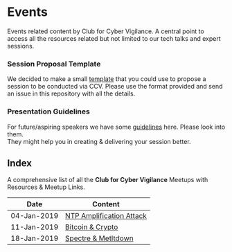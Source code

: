 # Events
Events related content by Club for Cyber Vigilance. A central point to access all the resources related but not limited to our tech talks and expert sessions.

### Session Proposal Template
We decided to make a small [template]("./template.md") that you could use to propose a session to be conducted via CCV.
Please use the format provided and send an issue in this repository with all the details.

### Presentation Guidelines
For future/aspiring speakers we have some [guidelines]("./guidelines.md") here. Please look into them. </br>
They might help you in creating & delivering your session better.

## Index
A comprehensive list of all the **Club for Cyber Vigilance** Meetups with Resources & Meetup Links.

| Date | Content  | 
| :--: | ------ |
| 04-Jan-2019 | [NTP Amplification Attack](./ntp-04-01-2019/ntp.pdf) |
| 11-Jan-2019 | [Bitcoin & Crypto](./bitcoin-11-01-2019/bitcoin.pdf) |
| 18-Jan-2019 | [Spectre & Metltdown](./sm-18-01-2019/sm.pdf) |
